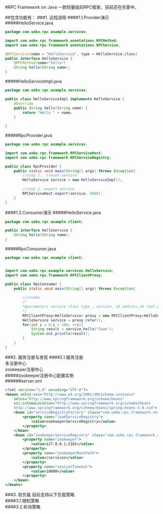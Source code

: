 #RPC Framework on Java
一款轻量级的RPC框架，目前还在完善中。

##包含功能有：
###1. 远程调用
####1.1.Provider演示
#####HelloService.java
```java
package com.uoko.rpc.example.services;

import com.uoko.rpc.framework.annotations.RPCMethod;
import com.uoko.rpc.framework.annotations.RPCService;

@RPCService(name = "HelloService", type = HelloService.class)
public interface HelloService {
	@RPCMethod(name="hello")
	String hello(String name);
}

```

#####HelloServiceImpl.java
```java
package com.uoko.rpc.example.services;

public class HelloServiceImpl implements HelloService {
	@Override
	public String hello(String name) {
		return "Hello " + name;
	}
	
}


```

#####RpcProvider.java
```java
package com.uoko.rpc.example.services;

import com.uoko.rpc.framework.RPCServiceHost;
import com.uoko.rpc.framework.RPCServiceRegistry;

public class RpcProvider {
	public static void main(String[] args) throws Exception{
		//step 1.  create service
		HelloService service = new HelloServiceImpl();
		
		//step 2. export service
		RPCServiceHost.export(service, 8080);
	}
}

```

####1.2.Consumer演示
#####HelloService.java
```java
package com.uoko.rpc.example.client;

public interface HelloService {
	String hello(String name);
}
```

#####RpcConsumer.java
```java
package com.uoko.rpc.example.client;


import com.uoko.rpc.example.services.HelloService;
import com.uoko.rpc.framework.RPCClientProxy;

public class RpcConsumer {
	public static void main(String[] args) throws Exception{
		
		//invoke
		/*
		*@parameters service class type , version, zk address,zk root path, zk timeout
		*/
		RPCClientProxy<HelloService> proxy = new RPCClientProxy<HelloService>(HelloService.class, "1.0", "127.0.0.1:2181", "/services", 10000);
		HelloService service = proxy.refer();
		for(int i = 0;i < 100; ++i){
			String result = service.hello("Cean");
			System.out.println(result);
		}
	}
}


```

###2. 服务注册与发现
####2.1.服务注册  
多注册中心  
zookeeper注册中心  
#####zookeeper注册中心配置实例  
######server.xml  
```xml
<?xml version="1.0" encoding="UTF-8"?>
<beans xmlns:xsi="http://www.w3.org/2001/XMLSchema-instance"  
    xmlns="http://www.springframework.org/schema/beans"  
    xsi:schemaLocation="http://www.springframework.org/schema/beans  
    http://www.springframework.org/schema/beans/spring-beans-3.0.xsd">
    <bean id="serviceRegistryFactory" class="com.uoko.rpc.framework.serviceregistry.ServiceRegistryFactory">
	    <property name="loadServiceRegistry">
			<value>zookeeperServiceRegistry</value>
		</property>
    </bean> 
    <bean id="zookeeperServiceRegistry" class="com.uoko.rpc.framework.serviceregistry.ZookeeperServiceRegistry">
	    <property name="zookeeper">
			<value>127.0.0.1:2181</value>
		</property>
		<property name="zookeeperRootPath">
			<value>/services</value>
		</property>
		<property name="sessionTimeout">
			<value>10000</value>
		</property>
    </bean> 
</beans>  
```

###3. 软负载
目前支持以下负载策略  
####3.1.随机策略  
####3.2.轮询策略  

